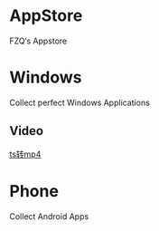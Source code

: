# AppStore
FZQ‘s Appstore

# Windows
Collect perfect Windows Applications
## Video
[ts转mp4](https://github.com/Shadows1997/AppStore/tree/main/Windows/Video/ts%E8%BD%ACmp4)

# Phone
Collect Android Apps
